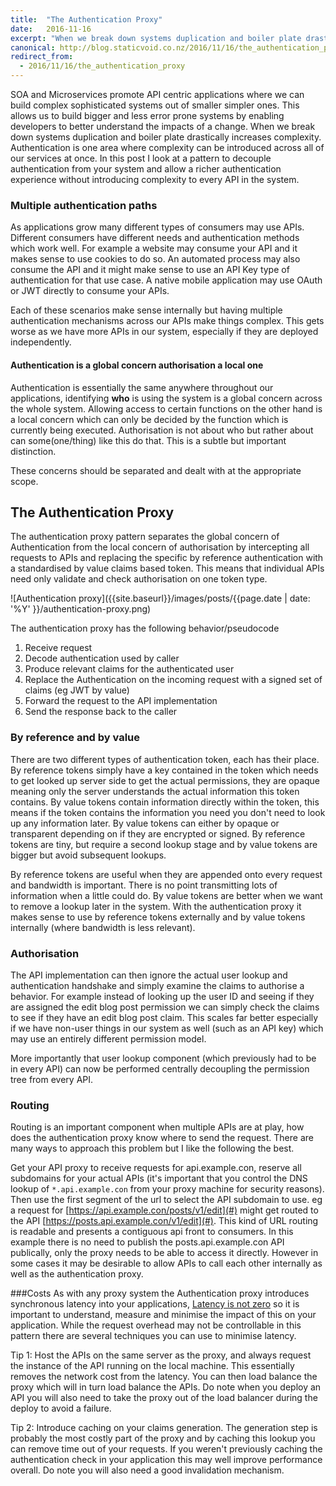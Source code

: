 ```yaml
---
title:  "The Authentication Proxy"
date:   2016-11-16
excerpt: "When we break down systems duplication and boiler plate drastically increases complexity. Authentication is one area where complexity can be introduced across all of our services at once. In this post I look at a pattern to decouple authentication from your system and allow a richer authentication experience without introducing complexity to every API in the system."
canonical: http://blog.staticvoid.co.nz/2016/11/16/the_authentication_proxy
redirect_from:
  - 2016/11/16/the_authentication_proxy
---
```

SOA and Microservices promote API centric applications where we can build complex sophisticated systems out of smaller simpler ones. This allows us to build bigger and less error prone systems by enabling developers to better understand the impacts of a change. When we break down systems duplication and boiler plate drastically increases complexity. Authentication is one area where complexity can be introduced across all of our services at once. In this post I look at a pattern to decouple authentication from your system and allow a richer authentication experience without introducing complexity to every API in the system.

### Multiple authentication paths

As applications grow many different types of consumers may use APIs. Different consumers have different needs and authentication methods which work well. For example a website may consume your API and it makes sense to use cookies to do so. An automated process may also consume the API and it might make sense to use an API Key type of authentication for that use case. A native mobile application may use OAuth or JWT directly to consume your APIs.

Each of these scenarios make sense internally but having multiple authentication mechanisms across our APIs make things complex. This gets worse as we have more APIs in our system, especially if they are deployed independently.

#### Authentication is a global concern authorisation a local one

Authentication is essentially the same anywhere throughout our applications, identifying **who** is using the system is a global concern across the whole system. Allowing access to certain functions on the other hand is a local concern which can only be decided by the function which is currently being executed. Authorisation is not about who but rather about can some(one/thing) like this do that. This is a subtle but important distinction.

These concerns should be separated and dealt with at the appropriate scope.

## The Authentication Proxy
The authentication proxy pattern separates the global concern of Authentication from the local concern of authorisation by intercepting all requests to APIs and replacing the specific by reference authentication with a standardised by value claims based token. This means that individual APIs need only validate and check authorisation on one token type.

![Authentication proxy]({{site.baseurl}}/images/posts/{{page.date | date: '%Y' }}/authentication-proxy.png)

The authentication proxy has the following behavior/pseudocode

 1. Receive request
 2. Decode authentication used by caller
 3. Produce relevant claims for the authenticated user
 4. Replace the Authentication on the incoming request with a signed set of claims (eg JWT by value)
 5. Forward the request to the API implementation
 6. Send the response back to the caller

### By reference and by value

There are two different types of authentication token, each has their place. By reference tokens simply have a key contained in the token which needs to get looked up server side to get the actual permissions, they are opaque meaning only the server understands the actual information this token contains. By value tokens contain information directly within the token, this means if the token contains the information you need you don't need to look up any information later. By value tokens can either by opaque or transparent depending on if they are encrypted or signed. By reference tokens are tiny, but require a second lookup stage and by value tokens are bigger but avoid subsequent lookups.

By reference tokens are useful when they are appended onto every request and bandwidth is important. There is no point transmitting lots of information when a little could do. By value tokens are better when we want to remove a lookup later in the system. With the authentication proxy it makes sense to use by reference tokens externally and by value tokens internally (where bandwidth is less relevant).

### Authorisation

The API implementation can then ignore the actual user lookup and authentication handshake and simply examine the claims to authorise a behavior. For example instead of looking up the user ID and seeing if they are assigned the edit blog post permission we can simply check the claims to see if they have an edit blog post claim. This scales far better especially if we have non-user things in our system as well (such as an API key) which may use an entirely different permission model.

More importantly that user lookup component (which previously had to be in every API) can now be performed centrally decoupling the permission tree from every API.

### Routing

Routing is an important component when multiple APIs are at play, how does the authentication proxy know where to send the request. There are many ways to approach this problem but I like the following the best.

Get your API proxy to receive requests for api.example.con, reserve all subdomains for your actual APIs (it's important that you control the DNS lookup of `*.api.example.con` from your proxy machine for security reasons). Then use the first segment of the url to select the API subdomain to use. eg a request for [https://api.example.con/posts/v1/edit](#) might get routed to the API [https://posts.api.example.con/v1/edit](#). This kind of URL routing is readable and presents a contiguous api front to consumers. In this example there is no need to publish the posts.api.example.con API publically, only the proxy needs to be able to access it directly. However in some cases it may be desirable to allow APIs to call each other internally as well as the authentication proxy.

###Costs
As with any proxy system the Authentication proxy introduces synchronous latency into your applications, [Latency is not zero](https://en.wikipedia.org/wiki/Fallacies_of_distributed_computing) so it is important to understand, measure and minimise the impact of this on your application. While the request overhead may not be controllable in this pattern there are several techniques you can use to minimise latency.

Tip 1:
Host the APIs on the same server as the proxy, and always request the instance of the API running on the local machine. This essentially removes the network cost from the latency. You can then load balance the proxy which will in turn load balance the APIs. Do note when you deploy an API you will also need to take the proxy out of the load balancer during the deploy to avoid a failure.

Tip 2:
Introduce caching on your claims generation. The generation step is probably the most costly part of the proxy and by caching this lookup you can remove time out of your requests. If you weren't previously caching the authentication check in your application this may well improve performance overall. Do note you will also need a good invalidation mechanism.

